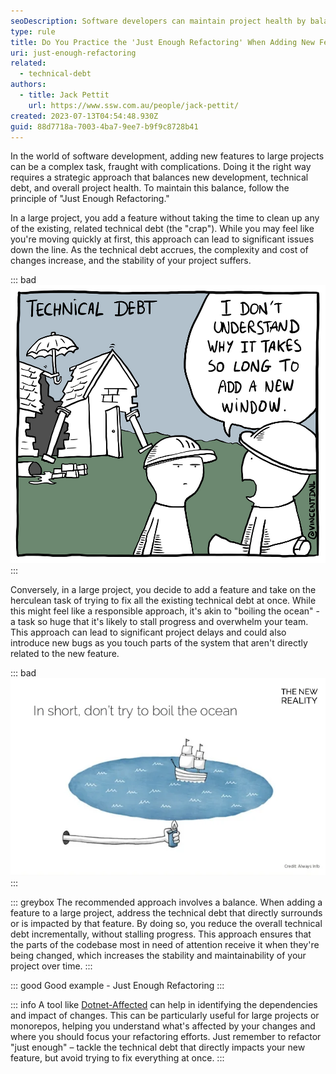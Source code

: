 ```yaml
---
seoDescription: Software developers can maintain project health by balancing new development and technical debt using the "Just Enough Refactoring" principle, reducing complexity and costs.
type: rule
title: Do You Practice the 'Just Enough Refactoring' When Adding New Features?
uri: just-enough-refactoring
related:
  - technical-debt
authors:
  - title: Jack Pettit
    url: https://www.ssw.com.au/people/jack-pettit/
created: 2023-07-13T04:54:48.930Z
guid: 88d7718a-7003-4ba7-9ee7-b9f9c8728b41
---
```


In the world of software development, adding new features to large projects can be a complex task, fraught with complications. Doing it the right way requires a strategic approach that balances new development, technical debt, and overall project health. To maintain this balance, follow the principle of "Just Enough Refactoring."

<!--endintro-->

In a large project, you add a feature without taking the time to clean up any of the existing, related technical debt (the "crap"). While you may feel like you're moving quickly at first, this approach can lead to significant issues down the line. As the technical debt accrues, the complexity and cost of changes increase, and the stability of your project suffers.

::: bad
![Figure: Bad example - Unchecked Technical Debt](tech-debt.png)
:::

Conversely, in a large project, you decide to add a feature and take on the herculean task of trying to fix all the existing technical debt at once. While this might feel like a responsible approach, it's akin to "boiling the ocean" - a task so huge that it's likely to stall progress and overwhelm your team. This approach can lead to significant project delays and could also introduce new bugs as you touch parts of the system that aren't directly related to the new feature.

::: bad
![Figure: Bad example - Boiling the Ocean](boil-the-ocean.png)
:::

::: greybox
The recommended approach involves a balance. When adding a feature to a large project, address the technical debt that directly surrounds or is impacted by that feature. By doing so, you reduce the overall technical debt incrementally, without stalling progress. This approach ensures that the parts of the codebase most in need of attention receive it when they're being changed, which increases the stability and maintainability of your project over time.
:::

::: good
Good example - Just Enough Refactoring
:::

::: info
A tool like [Dotnet-Affected](https://github.com/leonardochaia/dotnet-affected) can help in identifying the dependencies and impact of changes. This can be particularly useful for large projects or monorepos, helping you understand what's affected by your changes and where you should focus your refactoring efforts. Just remember to refactor "just enough" – tackle the technical debt that directly impacts your new feature, but avoid trying to fix everything at once.
:::
